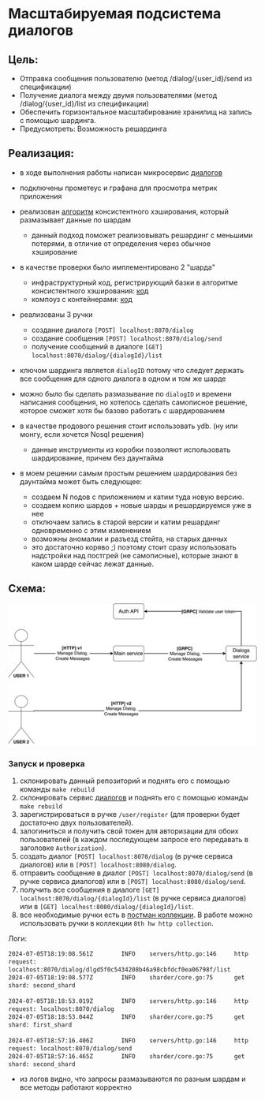 # Масштабируемая подсистема диалогов
## Цель:
- Отправка сообщения пользователю (метод /dialog/{user_id}/send из спецификации)
- Получение диалога между двумя пользователями (метод /dialog/{user_id}/list из спецификации)
- Обеспечить горизонтальное масштабирование хранилищ на запись с помощью шардинга.
- Предусмотреть: Возможность решардинга

## Реализация:
- в ходе выполнения работы написан микросервис [диалогов](https://github.com/syth0le/dialog-service)
- подключены прометеус и графана для просмотра метрик приложения
- реализован [алгоритм](https://github.com/syth0le/dialog-service/blob/main/internal/storage/sharder/core.go) консистентного хэширования, который размазывает данные по шардам
  - данный подход поможет реализовывать решардинг с меньшими потерями, в отличие от определения через обычное хэширование
- в качестве проверки было имплементировано 2 "шарда"
  - инфраструктурный код, регистрирующий базки в алгоритме консистентного хэширования: [код](https://github.com/syth0le/dialog-service/blob/main/cmd/dialog/application/app.go#L68)
  - компоуз с контейнерами: [код](https://github.com/syth0le/dialog-service/blob/main/docker-compose.yaml)
- реализованы 3 ручки
  - создание диалога `[POST] localhost:8070/dialog`
  - создание сообщения `[POST] localhost:8070/dialog/send`
  - получение сообщений в диалоге `[GET] localhost:8070/dialog/{dialogId}/list`

- ключом шардинга является `dialogID` потому что следует держать все сообщения для одного диалога в одном и том же шарде
- можно было бы сделать размазывание по `dialogID` и времени написания сообщения, но хотелось сделать самописное решение, которое сможет хотя бы базово работать с шардированием
- в качестве продового решения стоит использовать ydb. (ну или монгу, если хочется Nosql решения)
  - данные инструменты из коробки позволяют использовать шардирование, причем без даунтайма
- в моем решении самым простым решением шардирования без даунтайма может быть следующее:
  - создаем N подов с приложением и катим туда новую версию. 
  - создаем копию шардов + новые шарды и решардируемся уже в нее
  - отключаем запись в старой версии и катим решардинг одновременно с этим изменением
  - возможны аномалии и разъезд стейта, на старых данных
  - это достаточно коряво ;) поэтому стоит сразу использовать надстройки над постгрей (не самописные), которые знают в каком шарде сейчас лежат данные. 


## Схема:
![dialog.png](dialog.png)

### Запуск и проверка
1. склонировать данный репозиторий и поднять его с помощью команды `make rebuild`
2. склонировать cервис [диалогов](https://github.com/syth0le/dialog-service) и поднять его с помощью команды `make rebuild`
3. зарегистрироваться в ручке `/user/register` (для проверки будет достаточно двух пользователей).
4. залогиниться и получить свой токен для авторизации для обоих пользователей (в каждом последующем запросе его передавать в заголовке `Authorization`).
5. создать диалог `[POST] localhost:8070/dialog` (в ручке сервиса диалогов) или в `[POST] localhost:8080/dialog`.
6. отправить сообщение в диалог `[POST] localhost:8070/dialog/send` (в ручке сервиса диалогов) или в `[POST] localhost:8080/dialog/send`.
7. получить все сообщения в диалоге `[GET] localhost:8070/dialog/{dialogId}/list` (в ручке сервиса диалогов) или в `[GET] localhost:8080/dialog/{dialogId}/list`.
8. все необходимые ручки есть в [постман коллекции](https://www.postman.com/aerospace-cosmonaut-29691174/workspace/highload-architect/collection/33337980-46a4c50d-5b28-4566-87dd-57e178216abd?action=share&creator=33337980). В работе можно использовать ручки в коллекции `8th hw http collection`.

Логи:
```
2024-07-05T18:19:08.561Z        INFO    servers/http.go:146     http request: localhost:8070/dialog/dlgd5f0c5434208b46a98cbfdcf0ea06798f/list
2024-07-05T18:19:08.577Z        INFO    sharder/core.go:75      get shard: second_shard

2024-07-05T18:18:53.019Z        INFO    servers/http.go:146     http request: localhost:8070/dialog
2024-07-05T18:18:53.044Z        INFO    sharder/core.go:75      get shard: first_shard

2024-07-05T18:57:16.406Z        INFO    servers/http.go:146     http request: localhost:8070/dialog/send
2024-07-05T18:57:16.465Z        INFO    sharder/core.go:75      get shard: second_shard
```

- из логов видно, что запросы размазываются по разным шардам и все методы работают корректно
